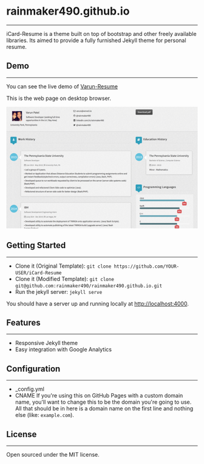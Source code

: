 # rainmaker490.github.io
-------
iCard-Resume is a theme built on top of bootstrap and other freely available libraries. Its aimed to provide a fully furnished Jekyll theme for personal resume.

## Demo
-------
You can see the live demo of [Varun-Resume](http://rainmaker490.github.io)

This is the web page on desktop browser.

![Desktop](/assets/demo/rainmaker490_Demo.jpg)

## Getting Started
-------

- Clone it (Original Template): `git clone https://github.com/YOUR-USER/iCard-Resume`
- Clone it (Modified Template): `git clone git@github.com:rainmaker490/rainmaker490.github.io.git`
- Run the jekyll server: `jekyll serve`

You should have a server up and running locally at <http://localhost:4000>.

## Features
-------
- Responsive Jekyll theme
- Easy integration with Google Analytics

## Configuration
-------
- _config.yml
-  CNAME
	If you're using this on GitHub Pages with a custom domain name, 
	you'll want to change this to be the domain you're going to use. 
	All that should be in here is a domain name on the first line and nothing else (like: `example.com`).

## License
-------
Open sourced under the MIT license.
